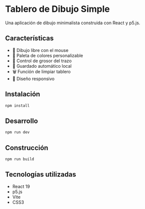 # Tablero de Dibujo Simple

Una aplicación de dibujo minimalista construida con React y p5.js.

## Características

- 🎨 Dibujo libre con el mouse
- 🌈 Paleta de colores personalizable
- 📏 Control de grosor del trazo
- 💾 Guardado automático local
- 🗑️ Función de limpiar tablero
- 📱 Diseño responsivo

## Instalación

```bash
npm install
```

## Desarrollo

```bash
npm run dev
```

## Construcción

```bash
npm run build
```

## Tecnologías utilizadas

- React 19
- p5.js
- Vite
- CSS3
